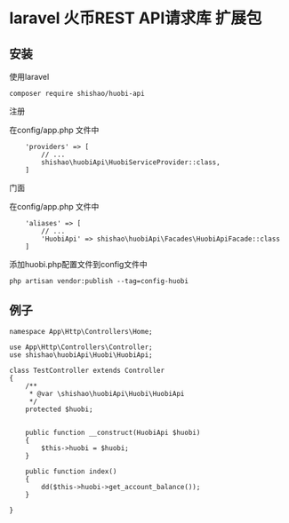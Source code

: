# laravel 火币REST API请求库 扩展包


## 安装

使用laravel

```shell
composer require shishao/huobi-api
```

注册

在config/app.php 文件中
```shell
    'providers' => [
        // ...
        shishao\huobiApi\HuobiServiceProvider::class,
    ]
```

门面

在config/app.php 文件中
```shell
    'aliases' => [
        // ...
        'HuobiApi' => shishao\huobiApi\Facades\HuobiApiFacade::class
    ]
```


添加huobi.php配置文件到config文件中

```
php artisan vendor:publish --tag=config-huobi
```


## 例子
```
namespace App\Http\Controllers\Home;

use App\Http\Controllers\Controller;
use shishao\huobiApi\Huobi\HuobiApi;

class TestController extends Controller
{
    /**
     * @var \shishao\huobiApi\Huobi\HuobiApi
     */
    protected $huobi;


    public function __construct(HuobiApi $huobi)
    {
        $this->huobi = $huobi;
    }

    public function index()
    {
        dd($this->huobi->get_account_balance());
    }

}

```